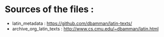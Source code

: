 # Sources of the files :

- latin_metadata : https://github.com/dbamman/latin-texts/
- archive_org_latin_texts : http://www.cs.cmu.edu/~dbamman/latin.html

